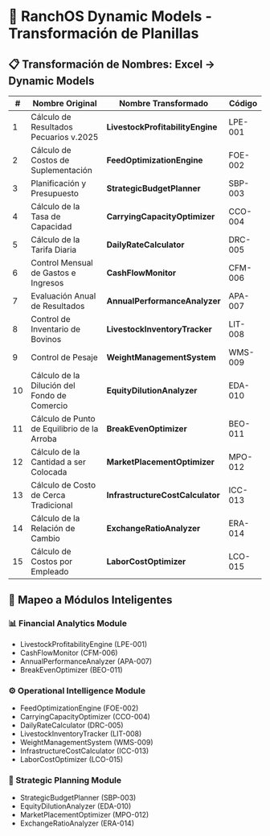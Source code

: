 # 🎯 RanchOS Dynamic Models - Transformación de Planillas

## 📋 Transformación de Nombres: Excel → Dynamic Models

| # | Nombre Original | Nombre Transformado | Código |
|---|----------------|---------------------|---------|
| 1 | Cálculo de Resultados Pecuarios v.2025 | **LivestockProfitabilityEngine** | LPE-001 |
| 2 | Cálculo de Costos de Suplementación | **FeedOptimizationEngine** | FOE-002 |
| 3 | Planificación y Presupuesto | **StrategicBudgetPlanner** | SBP-003 |
| 4 | Cálculo de la Tasa de Capacidad | **CarryingCapacityOptimizer** | CCO-004 |
| 5 | Cálculo de la Tarifa Diaria | **DailyRateCalculator** | DRC-005 |
| 6 | Control Mensual de Gastos e Ingresos | **CashFlowMonitor** | CFM-006 |
| 7 | Evaluación Anual de Resultados | **AnnualPerformanceAnalyzer** | APA-007 |
| 8 | Control de Inventario de Bovinos | **LivestockInventoryTracker** | LIT-008 |
| 9 | Control de Pesaje | **WeightManagementSystem** | WMS-009 |
| 10 | Cálculo de la Dilución del Fondo de Comercio | **EquityDilutionAnalyzer** | EDA-010 |
| 11 | Cálculo de Punto de Equilibrio de la Arroba | **BreakEvenOptimizer** | BEO-011 |
| 12 | Cálculo de la Cantidad a ser Colocada | **MarketPlacementOptimizer** | MPO-012 |
| 13 | Cálculo de Costo de Cerca Tradicional | **InfrastructureCostCalculator** | ICC-013 |
| 14 | Cálculo de la Relación de Cambio | **ExchangeRatioAnalyzer** | ERA-014 |
| 15 | Cálculo de Costos por Empleado | **LaborCostOptimizer** | LCO-015 |

## 🔄 Mapeo a Módulos Inteligentes

### 📊 Financial Analytics Module
- LivestockProfitabilityEngine (LPE-001)
- CashFlowMonitor (CFM-006)
- AnnualPerformanceAnalyzer (APA-007)
- BreakEvenOptimizer (BEO-011)

### ⚙️ Operational Intelligence Module
- FeedOptimizationEngine (FOE-002)
- CarryingCapacityOptimizer (CCO-004)
- DailyRateCalculator (DRC-005)
- LivestockInventoryTracker (LIT-008)
- WeightManagementSystem (WMS-009)
- InfrastructureCostCalculator (ICC-013)
- LaborCostOptimizer (LCO-015)

### 🎯 Strategic Planning Module
- StrategicBudgetPlanner (SBP-003)
- EquityDilutionAnalyzer (EDA-010)
- MarketPlacementOptimizer (MPO-012)
- ExchangeRatioAnalyzer (ERA-014)
